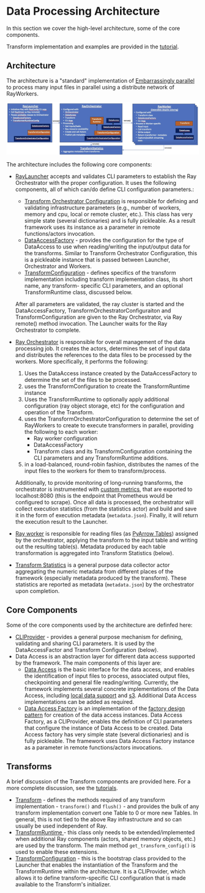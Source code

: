 # Data Processing Architecture

In this section we cover the high-level architecture, some of the core components.  

Transform implementation and examples are provided in the [tutorial](transform-tutorials.md).

## Architecture

The architecture is a "standard" implementation of [Embarrassingly parallel](https://en.wikipedia.org/wiki/Embarrassingly_parallel) to
process many input files in parallel using a distribute network of RayWorkers.

![Processing Architecture](processing-architecture.jpg)

The architecture includes the following core components: 

* [RayLauncher](../src/data_processing/launch/ray/transform_launcher.py) accepts and validates 
 CLI parameters to establish the Ray Orchestrator with the proper configuration. 
It uses the following components, all of which can/do define CLI configuration parameters.:
    * [Transform Orchestrator Configuration](../src/data_processing/launch/ray/transform_orchestrator_configuration.py) is responsible 
     for defining and validating infrastructure parameters 
     (e.g., number of workers, memory and cpu, local or remote cluster, etc.). This class has very simple state
     (several dictionaries) and is fully pickleable. As a result framework uses its instance as a
     parameter in remote functions/actors invocation.
    * [DataAccessFactory](../src/data_processing/data_access/data_access_factory.py) - provides the
      configuration for the type of DataAccess to use when reading/writing the input/output data for
      the transforms.  Similar to Transform Orchestrator Configuration, this is a pickleable
      instance that is passed between Launcher, Orchestrator and Workers.
    * [TransformConfiguration](../src/data_processing/launch/ray/transform_runtime.py) - defines specifics
      of the transform implementation including transform implementation class, its short name, any transform-
      specific CLI parameters, and an optional TransformRuntime class, discussed below. 
     
    After all parameters are validated, the ray cluster is started and the DataAccessFactory, TransformOrchestratorConfiguraiton
    and TransformConfiguration are given to the Ray Orchestrator, via Ray remote() method invocation.
    The Launcher waits for the Ray Orchestrator to complete.
* [Ray Orchestrator](../src/data_processing/launch/ray/transform_orchestrator.py) is responsible for overall management of
  the data processing job. It creates the actors, determines the set of input data and distributes the 
  references to the data files to be processed by the workers. More specifically, it performs the following:
  1. Uses the DataAccess instance created by the DataAccessFactory to determine the set of the files 
  to be processed.  
  2. uses the TransformConfiguration to create the TransformRuntime instance 
  3. Uses the TransformRuntime to optionally apply additional configuration (ray object storage, etc) for the configuration
  and operation of the Transform.
  3. uses the TransformOrchestratorConfiguration to determine the set of RayWorkers to create
  to execute transformers in parallel, providing the following to each worker:
      * Ray worker configuration
      * DataAccessFactory 
      * Transform class and its TransformConfiguration containing the CLI parameters and any TransformRuntime additions.
  4. in a load-balanced, round-robin fashion, distributes the names of the input files to the workers for them to transform/process.
   
  Additionally, to provide monitoring of long-running transforms, the orchestrator is instrumented with 
  [custom metrics](https://docs.ray.io/en/latest/ray-observability/user-guides/add-app-metrics.html), that are exported to localhost:8080 (this is the endpoint that 
  Prometheus would be configured to scrape).
  Once all data is processed, the orchestrator will collect execution statistics (from the statistics actor) 
  and build and save it in the form of execution metadata (`metadata.json`). Finally, it will return the execution 
  result to the Launcher.
* [Ray worker](../src/data_processing/launch/ray/transform_table_processor.py) is responsible for 
reading files (as [PyArrow Tables](https://levelup.gitconnected.com/deep-dive-into-pyarrow-understanding-its-features-and-benefits-2cce8b1466c8))
assigned by the orchestrator, applying the transform to the input table and writing out the 
resulting table(s).  Metadata produced by each table transformation is aggregated into
Transform Statistics (below).
* [Transform Statistics](../src/data_processing/launch/ray/transform_statistics.py) is a general 
purpose data collector actor aggregating the numeric metadata from different places of 
the framework (especially metadata produced by the transform).
These statistics are reported as metadata (`metadata.json`) by the orchestrator upon completion.

## Core Components
Some of the core components used by the architecture are definfed here:

* [CLIProvider](../src/data_processing/utils/cli_utils.py) - provides a general purpose
  mechanism for defining, validating and sharing CLI parameters. 
  It is used by the DataAccessFactor and Transform Configuration (below).
* Data Access is an abstraction layer for different data access supported by the framework. The main components
  of this layer are:
  * [Data Access](../src/data_processing/data_access/data_access.py) is the basic interface for the data access, and enables the identification of 
  input files to process, associated output files, checkpointing and general file reading/writing.
    Currently, the framework implements several concrete implementations of the Data Access, including
    [local data support](../src/data_processing/data_access/data_access_local.py) and
    [s3](../src/data_processing/data_access/data_access_s3.py). Additional Data Access implementations can be added as required.
  * [Data Access Factory](../src/data_processing/data_access/data_access_factory.py) is an implementation of the 
    [factory design pattern](https://www.pentalog.com/blog/design-patterns/factory-method-design-pattern/) for creation
    of the data access instances. Data Access Factory, as a CLIProvider,  enables the definition of CLI 
    parameters that configure the instance of Data Access to be created. Data Access factory has very simple state 
    (several dictionaries) and is fully pickleable. The framework uses Data Access Factory instance as a 
    parameter in remote functions/actors invocations.

 
## Transforms
A brief discussion of the Transform components are provided here.
For a more complete discussion, see the [tutorials](transform-tutorials.md).

* [Transform](../src/data_processing/transform/table_transform.py) - defines the methods required
of any transform implementation - `transform()` and `flush()` - and provides the bulk of any transform implementation
convert one Table to 0 or more new Tables.   In general, this is not tied to the above Ray infrastructure 
and so can usually be used independent of Ray. 
* [TransformRuntime ](../src/data_processing/launch/ray/transform_runtime.py) - this class only needs to be
extended/implemented when additional Ray components (actors, shared memory objects, etc.) are used
by the transform. The main method `get_transform_config()` is used to enable these extensions.
* [TransformConfiguration](../src/data_processing/launch/ray/transform_runtime.py) - this is the bootstrap
  class provided to the Launcher that enables the instantiation of the Transform and the TransformRuntime within
  the architecture.  It is a CLIProvider, which allows it to define transform-specific CLI configuration
  that is made available to the Transform's initializer.
 


